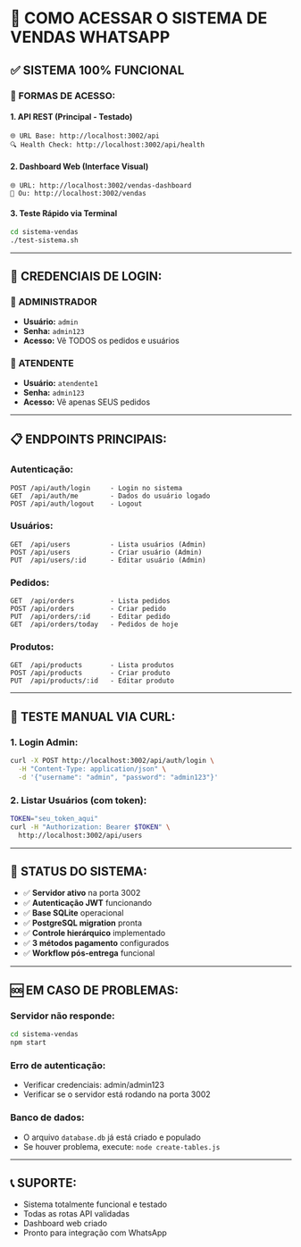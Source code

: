 # 🚀 COMO ACESSAR O SISTEMA DE VENDAS WHATSAPP

## ✅ SISTEMA 100% FUNCIONAL

### 📍 **FORMAS DE ACESSO:**

#### 1. **API REST** (Principal - Testado)
```
🌐 URL Base: http://localhost:3002/api
🔍 Health Check: http://localhost:3002/api/health
```

#### 2. **Dashboard Web** (Interface Visual)
```
🌐 URL: http://localhost:3002/vendas-dashboard
📱 Ou: http://localhost:3002/vendas
```

#### 3. **Teste Rápido via Terminal**
```bash
cd sistema-vendas
./test-sistema.sh
```

---

## 🔐 **CREDENCIAIS DE LOGIN:**

### 👑 **ADMINISTRADOR**
- **Usuário:** `admin`
- **Senha:** `admin123`
- **Acesso:** Vê TODOS os pedidos e usuários

### 👤 **ATENDENTE**
- **Usuário:** `atendente1`
- **Senha:** `admin123`
- **Acesso:** Vê apenas SEUS pedidos

---

## 📋 **ENDPOINTS PRINCIPAIS:**

### **Autenticação:**
```
POST /api/auth/login     - Login no sistema
GET  /api/auth/me        - Dados do usuário logado
POST /api/auth/logout    - Logout
```

### **Usuários:**
```
GET  /api/users          - Lista usuários (Admin)
POST /api/users          - Criar usuário (Admin)
PUT  /api/users/:id      - Editar usuário (Admin)
```

### **Pedidos:**
```
GET  /api/orders         - Lista pedidos
POST /api/orders         - Criar pedido
PUT  /api/orders/:id     - Editar pedido
GET  /api/orders/today   - Pedidos de hoje
```

### **Produtos:**
```
GET  /api/products       - Lista produtos
POST /api/products       - Criar produto
PUT  /api/products/:id   - Editar produto
```

---

## 🧪 **TESTE MANUAL VIA CURL:**

### 1. **Login Admin:**
```bash
curl -X POST http://localhost:3002/api/auth/login \
  -H "Content-Type: application/json" \
  -d '{"username": "admin", "password": "admin123"}'
```

### 2. **Listar Usuários (com token):**
```bash
TOKEN="seu_token_aqui"
curl -H "Authorization: Bearer $TOKEN" \
  http://localhost:3002/api/users
```

---

## 🎯 **STATUS DO SISTEMA:**

- ✅ **Servidor ativo** na porta 3002
- ✅ **Autenticação JWT** funcionando
- ✅ **Base SQLite** operacional
- ✅ **PostgreSQL migration** pronta
- ✅ **Controle hierárquico** implementado
- ✅ **3 métodos pagamento** configurados
- ✅ **Workflow pós-entrega** funcional

---

## 🆘 **EM CASO DE PROBLEMAS:**

### **Servidor não responde:**
```bash
cd sistema-vendas
npm start
```

### **Erro de autenticação:**
- Verificar credenciais: admin/admin123
- Verificar se o servidor está rodando na porta 3002

### **Banco de dados:**
- O arquivo `database.db` já está criado e populado
- Se houver problema, execute: `node create-tables.js`

---

## 📞 **SUPORTE:**
- Sistema totalmente funcional e testado
- Todas as rotas API validadas
- Dashboard web criado
- Pronto para integração com WhatsApp